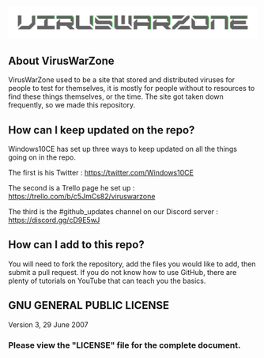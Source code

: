 <p align="center">
  <img src="https://raw.githubusercontent.com/VirusWarZone/Viruses/master/Logo.png" alt="VirusWarZone" />
</p>

## About VirusWarZone

VirusWarZone used to be a site that stored and distributed viruses for people to test for themselves, it is mostly for people without to resources to find these things themselves, or the time. The site got taken down frequently, so we made this repository.

## How can I keep updated on the repo?

Windows10CE has set up three ways to keep updated on all the things going on in the repo.

The first is his Twitter : https://twitter.com/Windows10CE

The second is a Trello page he set up : https://trello.com/b/c5JmCs82/viruswarzone

The third is the #github_updates channel on our Discord server : https://discord.gg/cD9E5wJ

## How can I add to this repo?

You will need to fork the repository, add the files you would like to add, then submit a pull request.
If you do not know how to use GitHub, there are plenty of tutorials on YouTube that can teach you the basics.

## GNU GENERAL PUBLIC LICENSE

Version 3, 29 June 2007

### Please view the "LICENSE" file for the complete document.
